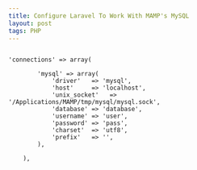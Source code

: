 ```yaml
---
title: Configure Laravel To Work With MAMP's MySQL
layout: post
tags: PHP
---
```

<pre rel="Terminal"><code>
'connections' => array(

		'mysql' => array(
			'driver'   => 'mysql',
			'host'     => 'localhost',
			'unix_socket'   => '/Applications/MAMP/tmp/mysql/mysql.sock',
			'database' => 'database',
			'username' => 'user',
			'password' => 'pass',
			'charset'  => 'utf8',
			'prefix'   => '',
		),

	),
</code></pre>
